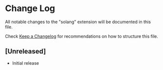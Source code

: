 # Change Log

All notable changes to the "solang" extension will be documented in this file.

Check [Keep a Changelog](http://keepachangelog.com/) for recommendations on how to structure this file.

## [Unreleased]

- Initial release